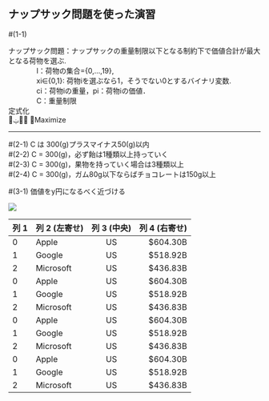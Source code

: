 <h2>ナップサック問題を使った演習</h2>

#(1-1)

ナップサック問題：ナップサックの重量制限以下となる制約下で価値合計が最大となる荷物を選ぶ.  
　　　　I：荷物の集合={0,...,19},  
　　　　xi∈{0,1}: 荷物iを選ぶなら1，そうでない0とするバイナリ変数.  
　　　　ci：荷物iの重量，pi：荷物iの価値．  
　　　　C：重量制限  
定式化  
௜ݔ௜݌ ෍Maximize  

***



#(2-1) C は 300(g)プラスマイナス50(g)以内  
#(2-2) C = 300(g)，必ず飴は1種類以上持っていく  
#(2-3) C = 300(g)，果物を持っていく場合は3種類以上  
#(2-4) C = 300(g)，ガム80g以下ならばチョコレートは150g以上  

#(3-1) 価値をy円になるべく近づける  

<img src="https://latex.codecogs.com/gif.latex?\sum_{i}^{}">


| 列 1 | 列 2 (左寄せ) | 列 3 (中央) | 列 4 (右寄せ) |
|------|:--------------|:-----------:|--------------:|
| 0    | Apple         | US          |      $604.30B |
| 1    | Google        | US          |      $518.92B |
| 2    | Microsoft     | US          |      $436.83B |
| 0    | Apple         | US          |      $604.30B |
| 1    | Google        | US          |      $518.92B |
| 2    | Microsoft     | US          |      $436.83B |
| 0    | Apple         | US          |      $604.30B |
| 1    | Google        | US          |      $518.92B |
| 2    | Microsoft     | US          |      $436.83B |
| 0    | Apple         | US          |      $604.30B |
| 1    | Google        | US          |      $518.92B |
| 2    | Microsoft     | US          |      $436.83B |
